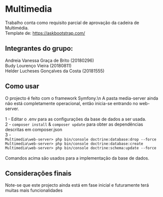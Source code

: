 # Multimedia

Trabalho conta como requisito parcial de aprovação da cadeira de Multimédia.\
Template de: https://askbootstrap.com/ 

## Integrantes do grupo:
Andreia Vanessa Graça de Brito (20180296)\
Budy Lourenço Vieira (20180811)\
Helder Lucheses Gonçalves da Costa (20181555)

## Como usar
O projecto é feito com o framework Symfony.\n
A pasta media-server ainda não está completamente operacional, então inicia-se entrando no web-server.\
\
1 - Editar o .env para as configurações da base de dados a ser usada.\
2 - ```composer install``` & ```composer update``` para obter as dependências descritas em composer.json\
3 - \
    ```Multimedia\web-server> php bin/console doctrine:database:drop --force``` \
    ```Multimedia\web-server> php bin/console doctrine:database:create ``` \
    ```Multimedia\web-server> php bin/console doctrine:schema:update --force ``` \
\
Comandos acima são usados para a implementação da base de dados.

## Considerações finais
Note-se que este projecto ainda está em fase inicial e futuramente terá muitas mais funcionalidades
